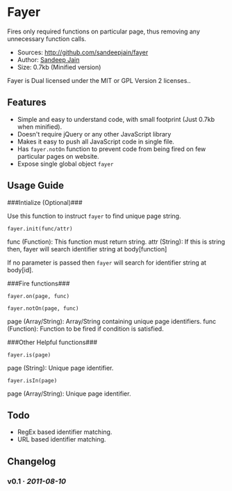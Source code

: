 # Fayer

Fires only required functions on particular page, thus removing any unnecessary function calls.

* Sources: <http://github.com/sandeepjain/fayer>
* Author: [Sandeep Jain](http://jsvrocks.com/)
* Size: 0.7kb (Minified version)

Fayer is Dual licensed under the MIT or GPL Version 2 licenses..  

## Features

* Simple and easy to understand code, with small footprint (Just 0.7kb when minified).
* Doesn't require jQuery or any other JavaScript library
* Makes it easy to push all JavaScript code in single file.
* Has `fayer.notOn` function to prevent code from being fired on few particular pages on website.
* Expose single global object `fayer`

## Usage Guide

###Intialize (Optional)###

Use this function to instruct `fayer` to find unique page string.

`fayer.init(func/attr)` 

func (Function): This function must return string.
attr (String): If this is string then, fayer will search identifier string at body[function]

If no parameter is passed then `fayer` will search for identifier string at body[id].

###Fire functions###

`fayer.on(page, func)`

`fayer.notOn(page, func)`

page (Array/String): Array/String containing unique page identifiers.
func (Function): Function to be fired if condition is satisfied.

###Other Helpful functions###

`fayer.is(page)`

page (String): Unique page identifier.

`fayer.isIn(page)`

page (Array/String): Unique page identifier. 

## Todo

* RegEx based identifier matching.
* URL based identifier matching.

## Changelog

### v0.1 · *2011-08-10*
